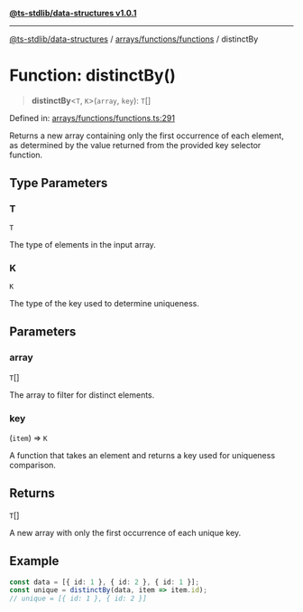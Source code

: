 [**@ts-stdlib/data-structures v1.0.1**](../../../../README.md)

***

[@ts-stdlib/data-structures](../../../../modules.md) / [arrays/functions/functions](../README.md) / distinctBy

# Function: distinctBy()

> **distinctBy**\<`T`, `K`\>(`array`, `key`): `T`[]

Defined in: [arrays/functions/functions.ts:291](https://github.com/gabaudette/ts-stdlib/blob/94404285f4faf17348604cdfd50e84b4b9ee7b00/packages/data-structures/src/arrays/functions/functions.ts#L291)

Returns a new array containing only the first occurrence of each element,
as determined by the value returned from the provided key selector function.

## Type Parameters

### T

`T`

The type of elements in the input array.

### K

`K`

The type of the key used to determine uniqueness.

## Parameters

### array

`T`[]

The array to filter for distinct elements.

### key

(`item`) => `K`

A function that takes an element and returns a key used for uniqueness comparison.

## Returns

`T`[]

A new array with only the first occurrence of each unique key.

## Example

```typescript
const data = [{ id: 1 }, { id: 2 }, { id: 1 }];
const unique = distinctBy(data, item => item.id);
// unique = [{ id: 1 }, { id: 2 }]
```
